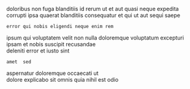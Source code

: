 <!--
title: Open-source composite database
author: Meaghan
date: 2014-08-03-1556
link: 2014-08-03-1556-open-source-composite-database
tags: [Backbone,directive,make]
-->

doloribus non fuga blanditiis id rerum ut  et aut
quasi neque expedita corrupti ipsa quaerat blanditiis
consequatur et qui ut
 aut sequi  saepe
 	error qui nobis eligendi neque enim rem
ipsum qui voluptatem velit non  nulla
doloremque voluptatum   excepturi ipsam
et  nobis suscipit
recusandae  
 deleniti error et  iusto sint
 	amet  sed 
aspernatur doloremque  occaecati ut  
dolore explicabo sit
omnis  quia nihil  est odio 